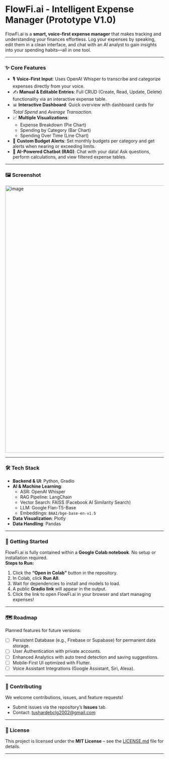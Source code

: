 
# FlowFi.ai - Intelligent Expense Manager (Prototype V1.0)  
FlowFi.ai is a **smart, voice-first expense manager** that makes tracking and understanding your finances effortless. Log your expenses by speaking, edit them in a clean interface, and chat with an AI analyst to gain insights into your spending habits—all in one tool.  

***

### ✨ Core Features
- 🎙️ **Voice-First Input**: Uses OpenAI Whisper to transcribe and categorize expenses directly from your voice.  
- ✍️ **Manual & Editable Entries**: Full CRUD (Create, Read, Update, Delete) functionality via an interactive expense table.  
- 📊 **Interactive Dashboard**: Quick overview with dashboard cards for *Total Spend* and *Average Transaction*.  
- 📈 **Multiple Visualizations**:  
  - Expense Breakdown (Pie Chart)  
  - Spending by Category (Bar Chart)  
  - Spending Over Time (Line Chart)  
- 🚨 **Custom Budget Alerts**: Set monthly budgets per category and get alerts when nearing or exceeding limits.  
- 🤖 **AI-Powered Chatbot (RAG)**: Chat with your data! Ask questions, perform calculations, and view filtered expense tables.  

***

### 🖼️ Screenshot
 

 <img width="1863" height="850" alt="image" src="https://github.com/user-attachments/assets/edbbfe9c-c419-4a73-ab2a-2cfe56fdeb77" />
 
***

### 🛠️ Tech Stack
- **Backend & UI**: Python, Gradio  
- **AI & Machine Learning**:  
  - ASR: OpenAI Whisper  
  - RAG Pipeline: LangChain  
  - Vector Search: FAISS (Facebook AI Similarity Search)  
  - LLM: Google Flan-T5-Base  
  - Embeddings: `BAAI/bge-base-en-v1.5`  
- **Data Visualization**: Plotly  
- **Data Handling**: Pandas  

***

### 🚀 Getting Started
FlowFi.ai is fully contained within a **Google Colab notebook**. No setup or installation required.  
**Steps to Run:**  
1. Click the **“Open in Colab”** button in the repository.  
2. In Colab, click **Run All**.  
3. Wait for dependencies to install and models to load.  
4. A public **Gradio link** will appear in the output.  
5. Click the link to open FlowFi.ai in your browser and start managing expenses!  

***

### 🗺️ Roadmap
Planned features for future versions:  
- [ ] Persistent Database (e.g., Firebase or Supabase) for permanent data storage.  
- [ ] User Authentication with private accounts.  
- [ ] Enhanced Analytics with auto trend detection and saving suggestions.  
- [ ] Mobile-First UI optimized with Flutter.  
- [ ] Voice Assistant Integrations (Google Assistant, Siri, Alexa).  

***

### 🤝 Contributing
We welcome contributions, issues, and feature requests!  
- Submit issues via the repository’s **Issues** tab.  
- Contact: [tushardebclg2002@gmail.com](mailto:tushardebclg2002@gmail.com)  

***

### 📜 License
This project is licensed under the **MIT License** – see the [LICENSE.md](LICENSE.md) file for details.  

***
